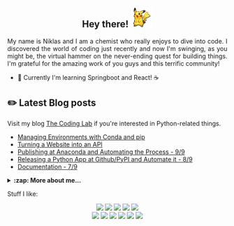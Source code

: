 <!-- ![](assets/forrest.jpg) -->

<h2 align="center">Hey there! <img src="assets/pikachu1.gif" width="50px"> </h2>

<p align="justify">
  My name is Niklas and I am a chemist who really enjoys to dive into code. I discovered the world of coding just recently and now I'm swinging, as you might be, the virtual hammer on the never-ending quest for building things. I'm grateful for the amazing work of you guys and this terrific community!
</p>

- :seedling: Currently I'm learning Springboot and React! ☕️

<!-- - 🚧 Furthermore, I'm working on a [Python Wrapper for a COVID-19 API](https://github.com/NiklasTiede/COVID19-API-PythonClient). -->

## :pencil2: Latest Blog posts

Visit my blog [The Coding Lab](https://the-coding-lab.com/) if you're interested in Python-related things.

<!-- BLOG-POST-LIST:START -->
- [Managing Environments with Conda and pip](https://the-coding-lab.com/2021/conda-and-pip/)
- [Turning a Website into an API](https://the-coding-lab.com/2021/github-trending-api/)
- [Publishing at Anaconda and Automating the Process - 9/9](https://the-coding-lab.com/2021/9-publishing-at-anaconda/)
- [Releasing a Python App at Github/PyPI and Automate it - 8/9](https://the-coding-lab.com/2021/8-publishing-at-pypi/)
- [Documentation - 7/9](https://the-coding-lab.com/2021/7-documentation/)
<!-- BLOG-POST-LIST:END -->



<details>
    <summary><b>:zap: More about me...</b></summary>

<br>

[![niklastiede's github stats](https://github-readme-stats.vercel.app/api?username=niklastiede&count_private=true&show_icons=true&theme=tokyonight)](https://github.com/niklastiede/github-readme-stats)

[![Top Langs](https://github-readme-stats.vercel.app/api/top-langs/?username=niklastiede)](https://github.com/niklastiede/github-readme-stats)


</details>


Stuff I like:

<p id="Icons" align="center">
  <a alt="Linux">
    <img src="https://img.shields.io/badge/Linux-informational?style=flat-square&logo=linux&logoColor=black&color=FCC624" />
  </a>
  <a alt="Docker">
    <img src="https://img.shields.io/badge/Docker-informational?style=flat-square&logo=docker&logoColor=white&color=2496ED" />
  </a>
  <a alt="Github-actions">
    <img src="https://img.shields.io/badge/GitHub_Actions-informational?style=flat-square&logo=Github-actions&logoColor=white&color=2088FF" />
  </a>
  <a alt="Typescript">
    <img src="https://img.shields.io/badge/Typescript-informational?style=flat-square&logo=typescript&logoColor=black&color=0084ff" />
  </a>
    <a alt="React">
    <img src="https://img.shields.io/badge/React-informational?style=flat-square&logo=react&logoColor=black&color=00c2ed" />
  </a>
  
  <br>
  <a alt="Java">
    <img src="https://img.shields.io/badge/Java-informational?style=flat-square&logo=java&logoColor=white&color=EE4C2C" />
  </a>
    <a alt="Spring Boot">
    <img src="https://img.shields.io/badge/Spring_Boot-informational?style=flat-square&logo=springboot&logoColor=white&color=39bf5d" />
  </a>
  <a alt="Python">
    <img src="https://img.shields.io/badge/Python-informational?style=flat-square&logo=python&logoColor=white&color=3776AB" />
  </a>
  <a alt="Fastapi">
    <img src="https://img.shields.io/badge/FastAPI-informational?style=flat-square&logo=fastapi&logoColor=white&color=009688" />
  </a>
  <a alt="PyTorch">
    <img src="https://img.shields.io/badge/PyTorch-informational?style=flat-square&logo=pytorch&logoColor=white&color=EE4C2C" />
  </a>
  <a alt="Jupyter">
    <img src="https://img.shields.io/badge/Jupyter-informational?style=flat-square&logo=jupyter&logoColor=white&color=F37626" />
  </a>
</p>

<!-- ---

Ask me anything [here](https://github.com/NiklasTiede/NiklasTiede/issues) or via email.
Happy Coding!
 -->

<!-- <p align="center">
  <img src="https://komarev.com/ghpvc/?username=NiklasTiede&color=7d7038" />
</p> -->
